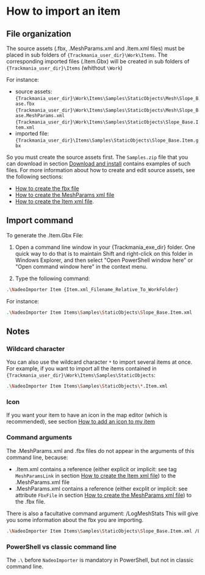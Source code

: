 # How to import an item

## File organization

The source assets (.fbx, .MeshParams.xml and .Item.xml files) must be placed in sub folders of `{Trackmania_user_dir}\Work\Items`.
The corresponding imported files (.Item.Gbx) will be created in sub folders of `{Trackmania_user_dir}\Items` (whithout `\Work`)

For instance:
- source assets:
	`{Trackmania_user_dir}\Work\Items\Samples\StaticObjects\Mesh\Slope_Base.fbx`
	`{Trackmania_user_dir}\Work\Items\Samples\StaticObjects\Mesh\Slope_Base.MeshParams.xml`
	`{Trackmania_user_dir}\Work\Items\Samples\StaticObjects\Slope_Base.Item.xml`
- imported file:
	`{Trackmania_user_dir}\Items\Samples\StaticObjects\Slope_Base.Item.gbx`

So you must create the source assets first.
The `Samples.zip` file that you can download in section [Download and install] contains examples of such files.
For more information about how to create and edit source assets, see the following sections:
- [How to create the fbx file]
- [How to create the MeshParams xml file]
- [How to create the Item xml file].

## Import command

To generate the .Item.Gbx File:

1) Open a command line window in your {Trackmania_exe_dir} folder.
One quick way to do that is to maintain Shift and right-click on this folder in Windows Explorer, and then select "Open PowerShell window here" or "Open command window here" in the context menu.

2) Type the following command:
```sh
.\NadeoImporter Item {Item.xml_Filename_Relative_To_WorkFolder}
```

For instance:
```sh
.\NadeoImporter Item Items\Samples\StaticObjects\Slope_Base.Item.xml
```

## Notes

### Wildcard character
You can also use the wildcard character `*` to import several items at once.
For example, if you want to import all the items contained in `{Trackmania_user_dir}\Work\Items\Samples\StaticObjects`:
```sh
.\NadeoImporter Item Items\Samples\StaticObjects\*.Item.xml
```

### Icon
If you want your item to have an icon in the map editor (which is recommended), see section [How to add an icon to my item]

### Command arguments
The .MeshParams.xml and .fbx files do not appear in the arguments of this command line, because:
- .Item.xml contains a reference (either explicit or implicit: see tag `MeshParamsLink` in section [How to create the Item xml file]) to the .MeshParams.xml file
- .MeshParams.xml contains a reference (either excplit or implicit: see attribute `FbxFile` in section [How to create the MeshParams xml file]) to the .fbx file.

There is also a facultative command argument: /LogMeshStats
This will give you some information about the fbx you are importing.
```sh
.\NadeoImporter Item Items\Samples\StaticObjects\Slope_Base.Item.xml /LogMeshStats
```

### PowerShell vs classic command line
The `.\` before `NadeoImporter` is mandatory in PowerShell, but not in classic command line.

[Download and install]: <https://doc.trackmania.com/nadeo-importer/01-download-and-install>
[How to create the fbx file]: <https://doc.trackmania.com/nadeo-importer/03-how-to-create-the-fbx-file>
[How to create the MeshParams xml file]: <https://doc.trackmania.com/nadeo-importer/04-how-to-create-the-meshparams-xml-file>
[How to create the Item xml file]: <https://doc.trackmania.com/nadeo-importer/05-how-to-create-the-item-xml-file>
[How to add an icon to my item]: <https://doc.trackmania.com/nadeo-importer/06-how-to-add-an-icon-to-my-item>
